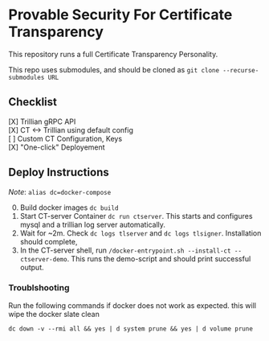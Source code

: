 # Provable Security For Certificate Transparency #

This repository runs a full Certificate Transparency Personality.

This repo uses submodules, and should be cloned as `git clone --recurse-submodules URL`

## Checklist ##
[X] Trillian gRPC API\
[X] CT <-> Trillian using default config\
[ ] Custom CT Configuration, Keys\
[X] "One-click" Deployement

## Deploy Instructions ##

*Note*: `alias dc=docker-compose`

0. Build docker images `dc build`
1. Start CT-server Container `dc run ctserver`. This starts and configures mysql and a trillian log server automatically. 
2. Wait for ~2m. Check `dc logs tlserver` and `dc logs tlsigner`. Installation should complete, 
3. In the CT-server shell, run `/docker-entrypoint.sh --install-ct --ctserver-demo`. This runs the demo-script and should print successful output.

### Troublshooting ###
Run the following commands if docker does not work as expected. this will wipe the docker slate clean

```
dc down -v --rmi all && yes | d system prune && yes | d volume prune

```
